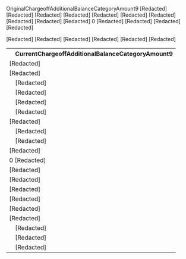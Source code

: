 <!-- PageNumber="/12915" -->

OriginalChargeoffAdditionalBalanceCategoryAmount9
[Redacted]
[Redacted]
[Redacted]
[Redacted]
[Redacted]
[Redacted]
[Redacted]
[Redacted]
[Redacted]
[Redacted]
0
[Redacted]
[Redacted]
[Redacted]
[Redacted]

[Redacted]
[Redacted]
[Redacted]
[Redacted]
[Redacted]
[Redacted]


<table>
<tr>
<th></th>
<th>CurrentChargeoffAdditionalBalanceCategoryAmount9</th>
</tr>
<tr>
<td colspan="2">[Redacted]</td>
</tr>
<tr>
<td colspan="2">[Redacted]</td>
</tr>
<tr>
<td></td>
<td>[Redacted]</td>
</tr>
<tr>
<td></td>
<td>[Redacted]</td>
</tr>
<tr>
<td></td>
<td>[Redacted]</td>
</tr>
<tr>
<td></td>
<td>[Redacted]</td>
</tr>
<tr>
<td colspan="2">[Redacted]</td>
</tr>
<tr>
<td></td>
<td>[Redacted]</td>
</tr>
<tr>
<td></td>
<td>[Redacted]</td>
</tr>
<tr>
<td colspan="2">[Redacted]</td>
</tr>
<tr>
<td colspan="2">0 [Redacted]</td>
</tr>
<tr>
<td colspan="2">[Redacted]</td>
</tr>
<tr>
<td colspan="2">[Redacted]</td>
</tr>
<tr>
<td colspan="2">[Redacted]</td>
</tr>
<tr>
<td colspan="2">[Redacted]</td>
</tr>
<tr>
<td colspan="2">[Redacted]</td>
</tr>
<tr>
<td colspan="2">[Redacted]</td>
</tr>
<tr>
<td></td>
<td>[Redacted]</td>
</tr>
<tr>
<td></td>
<td>[Redacted]</td>
</tr>
<tr>
<td></td>
<td>[Redacted]</td>
</tr>
</table>


<!-- PageBreak -->

